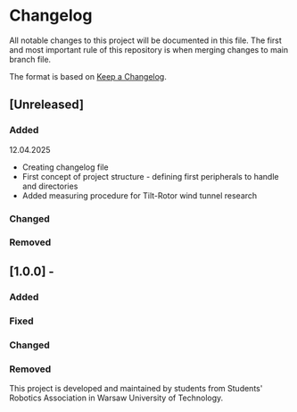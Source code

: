# Changelog

All notable changes to this project will be documented in this file.
The first and most important rule of this repository is when merging changes to main branch <MAKE SURE TO UPDATE CHANGELOG> file. 

The format is based on [Keep a Changelog](https://keepachangelog.com/en/1.1.0/).

## [Unreleased] 

### Added
12.04.2025
- Creating changelog file
- First concept of project structure - defining first peripherals to handle and directories
- Added measuring procedure for Tilt-Rotor wind tunnel research
 
### Changed

### Removed


## [1.0.0] - <RELEASE DATE>

### Added

### Fixed

### Changed

### Removed

This project is developed and maintained by students from Students' Robotics Association in Warsaw University of Technology. 